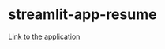 # streamlit-app-resume

[Link to the application](https://share.streamlit.io/adityakadrekar16/streamlit-app-resume/streamlit_resume.py)
